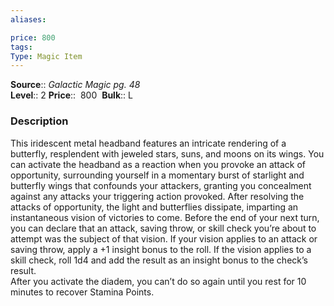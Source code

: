 ```yaml
---
aliases: 

price: 800 
tags: 
Type: Magic Item
---
```

**Source**:: _Galactic Magic pg. 48_  
**Level**:: 2
**Price**::  800 
**Bulk**:: L

### Description

This iridescent metal headband features an intricate rendering of a butterfly, resplendent with jeweled stars, suns, and moons on its wings. You can activate the headband as a reaction when you provoke an attack of opportunity, surrounding yourself in a momentary burst of starlight and butterfly wings that confounds your attackers, granting you concealment against any attacks your triggering action provoked. After resolving the attacks of opportunity, the light and butterflies dissipate, imparting an instantaneous vision of victories to come. Before the end of your next turn, you can declare that an attack, saving throw, or skill check you’re about to attempt was the subject of that vision. If your vision applies to an attack or saving throw, apply a +1 insight bonus to the roll. If the vision applies to a skill check, roll 1d4 and add the result as an insight bonus to the check’s result.  
After you activate the diadem, you can’t do so again until you rest for 10 minutes to recover Stamina Points.
